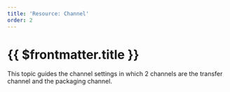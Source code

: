```yaml
---
title: 'Resource: Channel'
order: 2
---
```


# {{ $frontmatter.title }}

This topic guides the channel settings in which 2 channels are the transfer channel and the packaging channel.

